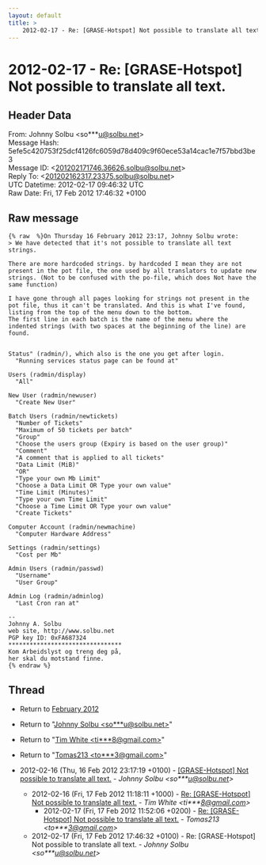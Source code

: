 ```yaml
---
layout: default
title: >
    2012-02-17 - Re: [GRASE-Hotspot] Not possible to translate all text.
---
```


# 2012-02-17 - Re: [GRASE-Hotspot] Not possible to translate all text.

## Header Data

From: Johnny Solbu \<so***u@solbu.net\><br>
Message Hash: 5efe5c420753f25dcf4126fc6059d78d409c9f60ece53a14cac1e7f57bbd3be3<br>
Message ID: \<201202171746.36626.solbu@solbu.net\><br>
Reply To: \<201202162317.23375.solbu@solbu.net\><br>
UTC Datetime: 2012-02-17 09:46:32 UTC<br>
Raw Date: Fri, 17 Feb 2012 17:46:32 +0100<br>

## Raw message

```
{% raw  %}On Thursday 16 February 2012 23:17, Johnny Solbu wrote:
> We have detected that it's not possible to translate all text strings.

There are more hardcoded strings. by hardcoded I mean they are not present in the pot file, the one used by all translators to update new strings. (Not to be confused with the po-file, which does Not have the same function)

I have gone through all pages looking for strings not present in the pot file, thus it can't be translated. And this is what I've found, listing from the top of the menu down to the bottom.
The first line in each batch is the name of the menu where the indented strings (with two spaces at the beginning of the line) are found.


Status" (radmin/), which also is the one you get after login.
  "Running services status page can be found at"

Users (radmin/display)
  "All"

New User (radmin/newuser)
  "Create New User"

Batch Users (radmin/newtickets)
  "Number of Tickets"
  "Maximum of 50 tickets per batch"
  "Group"
  "Choose the users group (Expiry is based on the user group)"
  "Comment"
  "A comment that is applied to all tickets"
  "Data Limit (MiB)"
  "OR"
  "Type your own Mb Limit"
  "Choose a Data Limit OR Type your own value"
  "Time Limit (Minutes)"
  "Type your own Time Limit"
  "Choose a Time Limit OR Type your own value"
  "Create Tickets"

Computer Account (radmin/newmachine)
  "Computer Hardware Address"

Settings (radmin/settings)
  "Cost per Mb"

Admin Users (radmin/passwd)
  "Username"
  "User Group"

Admin Log (radmin/adminlog)
  "Last Cron ran at"

-- 
Johnny A. Solbu
web site, http://www.solbu.net
PGP key ID: 0xFA687324
********************************
Kom Arbeidslyst og treng deg på,
her skal du motstand finne.
{% endraw %}
```

## Thread

+ Return to [February 2012](/archive/2012/02)

+ Return to "[Johnny Solbu <so***u<span>@</span>solbu.net>](/authors/so___u_at_solbu_net)"
+ Return to "[Tim White <ti***8<span>@</span>gmail.com>](/authors/ti___8_at_gmail_com)"
+ Return to "[Tomas213 <to***3<span>@</span>gmail.com>](/authors/to___3_at_gmail_com)"

+ 2012-02-16 (Thu, 16 Feb 2012 23:17:19 +0100) - [[GRASE-Hotspot] Not possible to translate all text.](/archive/2012/02/a5de5572812a55e78067c4152875b1f30fb224f15f31667d56e12c7c8b00ffaf) - _Johnny Solbu \<so***u@solbu.net\>_
  + 2012-02-16 (Fri, 17 Feb 2012 11:18:11 +1000) - [Re: [GRASE-Hotspot] Not possible to translate all text.](/archive/2012/02/5c2eaa7475151dd3086907e876147027e32aa7c78c2c62bc537dc176dc70713c) - _Tim White \<ti***8@gmail.com\>_
    + 2012-02-17 (Fri, 17 Feb 2012 11:52:06 +0200) - [Re: [GRASE-Hotspot] Not possible to translate all text.](/archive/2012/02/51fb00e33cfd3d3583749e1df7bf39ef4725a53bcf50216cf52a1e3e9729669c) - _Tomas213 \<to***3@gmail.com\>_
  + 2012-02-17 (Fri, 17 Feb 2012 17:46:32 +0100) - Re: [GRASE-Hotspot] Not possible to translate all text. - _Johnny Solbu \<so***u@solbu.net\>_

